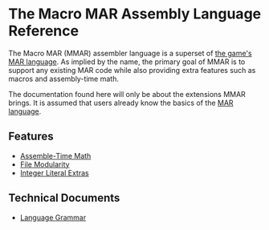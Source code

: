# The Macro MAR Assembly Language Reference

The Macro MAR (MMAR) assembler language is a superset of [the game's MAR language](https://github.com/simon987/Much-Assembly-Required/wiki). As implied by the name, the primary goal of MMAR is to support any existing MAR code while also providing extra features such as macros and assembly-time math.

The documentation found here will only be about the extensions MMAR brings. It is assumed that users already know the basics of the [MAR language](https://github.com/simon987/Much-Assembly-Required/wiki). 

## Features
- [Assemble-Time Math](./assemble-time-math.md)
- [File Modularity](./file-modularity.md)
- [Integer Literal Extras](./integer-literal-extras.md)

## Technical Documents
- [Language Grammar](./grammar.md)